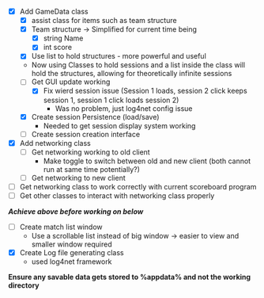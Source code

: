 - [x] Add GameData class
	- [x] assist class for items such as team structure
	- [x] Team structure -> Simplified for current time being
		- [x] string Name
		- [x] int score
	- [x] Use list to hold structures - more powerful and useful
    - Now using Classes to hold sessions and a list inside the class will hold the structures, allowing for theoretically infinite sessions
    - [ ] Get GUI update working
      - [x] Fix wierd session issue (Session 1 loads, session 2 click keeps session 1, session 1 click loads session 2)
        - Was no problem, just log4net config issue
    - [x] Create session Persistence (load/save)
      - Needed to get session display system working
    - [ ] Create session creation interface
- [x] Add networking class
  - [ ] Get networking working to old client
    - Make toggle to switch between old and new client (both cannot run at same time potentially?)
  - [ ] Get networking to new client
- [ ] Get networking class to work correctly with current scoreboard program
- [ ] Get other classes to interact with networking class properly

***Achieve above before working on below***
- [ ] Create match list window
	* Use a scrollable list instead of big window -> easier to view and smaller window required
- [x] Create Log file generating class
  - used log4net framework

**Ensure any savable data gets stored to %appdata% and not the working directory**